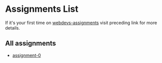 # Assignments List
If it's your first time on
[webdevs-assignments](https://istnith.com/webdevs-assignments)
visit preceding link for more details.

## All assignments
- [assignment-0](./assignment-0)
